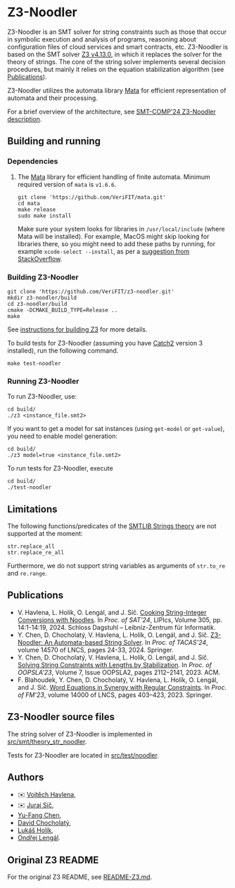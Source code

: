 # Z3-Noodler

Z3-Noodler is an SMT solver for string constraints such as those that occur in symbolic execution and analysis of programs, 
reasoning about configuration files of cloud services and smart contracts, etc.
Z3-Noodler is based on the SMT solver [Z3 v4.13.0](https://github.com/Z3Prover/z3/releases/tag/z3-4.13.0), in which it replaces the solver for the theory of strings. 
The core of the string solver implements several decision procedures, but mainly it relies on the equation stabilization algorithm (see [Publications](#publications)).

Z3-Noodler utilizes the automata library [Mata](https://github.com/VeriFIT/mata/) for efficient representation of automata and their processing.

For a brief overview of the architecture, see [SMT-COMP'24 Z3-Noodler description](doc/noodler/z3-noodler-system-description-2024.pdf).

[//]: # (TODO: Write the following paragraphs. ## Differences from Z3)

## Building and running

### Dependencies

1) The [Mata](https://github.com/VeriFIT/mata/) library for efficient handling of finite automata. Minimum required version of `mata` is `v1.6.6`.
    ```shell
    git clone 'https://github.com/VeriFIT/mata.git'
    cd mata
    make release
    sudo make install
    ```

    Make sure your system looks for libraries in `/usr/local/include` (where Mata will be installed). For example, MacOS might skip looking for libraries there, so you might need to add these paths by running, for example `xcode-select --install`, as per a [suggestion from StackOverflow](https://stackoverflow.com/a/26265473).

### Building Z3-Noodler

```shell
git clone 'https://github.com/VeriFIT/z3-noodler.git'
mkdir z3-noodler/build
cd z3-noodler/build
cmake -DCMAKE_BUILD_TYPE=Release ..
make
```
See [instructions for building Z3][cmake] for more details.

[visual_studio]: README-Z3.md#building-z3-on-windows-using-visual-studio-command-prompt
[make]: README-Z3.md#building-z3-using-make-and-gccclang
[cmake]: README-Z3.md#building-z3-using-cmake

To build tests for Z3-Noodler (assuming you have [Catch2](https://github.com/catchorg/Catch2) version 3 installed), run the following 
command.
```shell
make test-noodler
```

### Running Z3-Noodler
To run Z3-Noodler, use:
```shell
cd build/
./z3 <instance_file.smt2> 
```

If you want to get a model for sat instances (using `get-model` or `get-value`), you need to enable model generation:
```shell
cd build/
./z3 model=true <instance_file.smt2> 
```

To run tests for Z3-Noodler, execute
```shell
cd build/
./test-noodler
```

## Limitations
The following functions/predicates of the [SMTLIB Strings theory](https://smt-lib.org/theories-UnicodeStrings.shtml) are not supported at the moment:
```
str.replace_all
str.replace_re_all
```
Furthermore, we do not support string variables as arguments of `str.to_re` and `re.range`.

## Publications
- V. Havlena, L. Holík, O. Lengál, and J. Síč. [Cooking String-Integer Conversions with Noodles](https://drops.dagstuhl.de/entities/document/10.4230/LIPIcs.SAT.2024.14). In *Proc. of SAT'24*, LIPIcs, Volume 305, pp. 14:1-14:19, 2024. Schloss Dagstuhl – Leibniz-Zentrum für Informatik.
- Y. Chen, D. Chocholatý, V. Havlena, L. Holík, O. Lengál, and J. Síč. [Z3-Noodler: An Automata-based String Solver](https://doi.org/10.1007/978-3-031-57246-3_2). In *Proc. of TACAS'24*, volume 14570 of LNCS, pages 24-33, 2024. Springer. 
- Y. Chen, D. Chocholatý, V. Havlena, L. Holík, O. Lengál, and J. Síč. [Solving String Constraints with Lengths by Stabilization](https://doi.org/10.1145/3622872). In *Proc. of OOPSLA'23*, Volume 7, Issue OOPSLA2, pages  2112–2141, 2023. ACM.
- F. Blahoudek, Y. Chen, D. Chocholatý, V. Havlena, L. Holík, O. Lengál, and J. Síč. [Word Equations in Synergy with Regular Constraints](https://doi.org/10.1007/978-3-031-27481-7_23).  In *Proc. of FM’23*, volume 14000 of LNCS, pages 403–423, 2023. Springer.


## Z3-Noodler source files

The string solver of Z3-Noodler is implemented in [src/smt/theory_str_noodler](src/smt/theory_str_noodler).

Tests for Z3-Noodler are located in [src/test/noodler](src/test/noodler).

## Authors
- :envelope: [Vojtěch Havlena](mailto:ihavlena@fit.vut.cz?subject=[GitHub]%20Z3-Noodler),
- :envelope: [Juraj Síč](mailto:sicjuraj@fit.vut.cz?subject=[GitHub]%20Z3-Noodler),
- [Yu-Fang Chen](mailto:yfc@iis.sinica.edu.tw?subject=[GitHub]%20Z3-Noodler),
- [David Chocholatý](mailto:xchoch08@stud.fit.vutbr.cz?subject=[GitHub]%20Z3-Noodler),
- [Lukáš Holík](mailto:holik@fit.vut.cz?subject=[GitHub]%20Z3-Noodler),
- [Ondřej Lengál](mailto:lengal@fit.vut.cz?subject=[GitHub]%20Z3-Noodler).


## Original Z3 README

For the original Z3 README, see [README-Z3.md](README-Z3.md).
